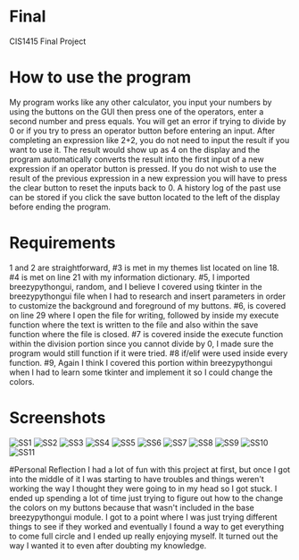 # Final
CIS1415 Final Project
# How to use the program
My program works like any other calculator, you input your numbers by using the buttons on the GUI then press one of the operators, enter a second number and press equals. You will get an error if trying to divide by 0 or if you try to press an operator button before entering an input. After completing an expression like 2+2, you do not need to input the result if you want to use it. The result would show up as 4 on the display and the program automatically converts the result into the first input of a new expression if an operator button is pressed. If you do not wish to use the result of the previous expression in a new expression you will have to press the clear button to reset the inputs back to 0. A history log of the past use can be stored if you click the save button located to the left of the display before ending the program. 

# Requirements
1 and 2 are straightforward, #3 is met in my themes list located on line 18. #4 is met on line 21 with my information dictionary. #5, I imported breezypythongui, random, and I believe I covered using tkinter in the breezypythongui file when I had to research and insert parameters in order to customize the background and foreground of my buttons. #6, is covered on line 29 where I open the file for writing, followed by inside my execute function where the text is written to the file and also within the save function where the file is closed. #7 is covered inside the execute function within the division portion since you cannot divide by 0, I made sure the program would still function if it were tried. #8 if/elif were used inside every function. #9, Again I think I covered this portion within breezypythongui when I had to learn some tkinter and implement it so I could change the colors. 

# Screenshots
![SS1](https://user-images.githubusercontent.com/75189383/102127461-266dde00-3e12-11eb-917e-0511c876d378.png)
![SS2](https://user-images.githubusercontent.com/75189383/102127633-5cab5d80-3e12-11eb-88fc-75fc4468f16e.png)
![SS3](https://user-images.githubusercontent.com/75189383/102127684-6765f280-3e12-11eb-9635-01d701e27d39.png)
![SS4](https://user-images.githubusercontent.com/75189383/102127719-73ea4b00-3e12-11eb-88ab-d8d0b6222c85.png)
![SS5](https://user-images.githubusercontent.com/75189383/102127737-7d73b300-3e12-11eb-95b5-eac7b824ff3b.png)
![SS6](https://user-images.githubusercontent.com/75189383/102127747-7fd60d00-3e12-11eb-8577-11e8a9c89430.png)
![SS7](https://user-images.githubusercontent.com/75189383/102127756-819fd080-3e12-11eb-93c2-e0ff82bc43ef.png)
![SS8](https://user-images.githubusercontent.com/75189383/102127764-82d0fd80-3e12-11eb-844b-563b758ea42d.png)
![SS9](https://user-images.githubusercontent.com/75189383/102127765-84022a80-3e12-11eb-9f77-ac5bfaba2e60.png)
![SS10](https://user-images.githubusercontent.com/75189383/102127773-86648480-3e12-11eb-8072-5eb11ae77eaf.png)
![SS11](https://user-images.githubusercontent.com/75189383/102127776-8795b180-3e12-11eb-8e57-d7aaf97ec737.png)

#Personal Reflection
I had a lot of fun with this project at first, but once I got into the middle of it I was starting to have troubles and things weren't working the way I thought they were going to in my head so I got stuck. I ended up spending a lot of time just trying to figure out how to the change the colors on my buttons because that wasn't included in the base breezypythongui module. I got to a point where I was just trying different things to see if they worked and eventually I found a way to get everything to come full circle and I ended up really enjoying myself. It turned out the way I wanted it to even after doubting my knowledge. 
